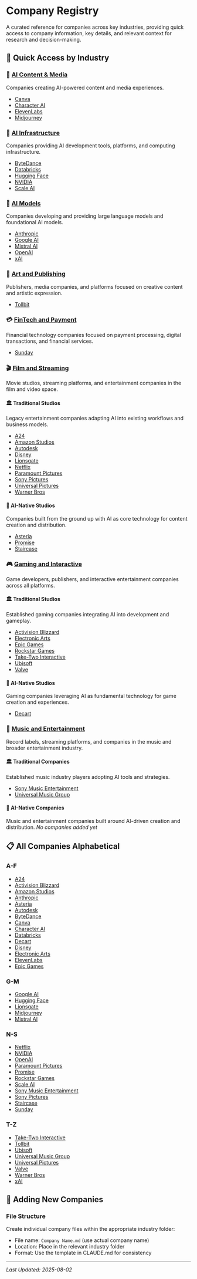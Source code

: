 # Company Registry

A curated reference for companies across key industries, providing quick access to company information, key details, and relevant context for research and decision-making.

## 🏢 Quick Access by Industry

### 🤖 [AI Content & Media](AI%20Content%20&%20Media/)
Companies creating AI-powered content and media experiences.

- [Canva](AI%20Content%20&%20Media/Canva.md)
- [Character AI](AI%20Content%20&%20Media/Character%20AI.md)
- [ElevenLabs](AI%20Content%20&%20Media/ElevenLabs.md)
- [Midjourney](AI%20Content%20&%20Media/Midjourney.md)

### 🤖 [AI Infrastructure](AI%20Infrastructure/)
Companies providing AI development tools, platforms, and computing infrastructure.

- [ByteDance](AI%20Infrastructure/ByteDance.md)
- [Databricks](AI%20Infrastructure/Databricks.md)
- [Hugging Face](AI%20Infrastructure/Hugging%20Face.md)
- [NVIDIA](AI%20Infrastructure/NVIDIA.md)
- [Scale AI](AI%20Infrastructure/Scale%20AI.md)

### 🧠 [AI Models](AI%20Models/)
Companies developing and providing large language models and foundational AI models.

- [Anthropic](AI%20Models/Anthropic.md)
- [Google AI](AI%20Models/Google%20AI.md)
- [Mistral AI](AI%20Models/Mistral%20AI.md)
- [OpenAI](AI%20Models/OpenAI.md)
- [xAI](AI%20Models/xAI.md)

### 🎨 [Art and Publishing](Art%20and%20Publishing/)
Publishers, media companies, and platforms focused on creative content and artistic expression.

- [Tollbit](Art%20and%20Publishing/Tollbit.md)

### 💳 [FinTech and Payment](FinTech%20and%20Payment/)
Financial technology companies focused on payment processing, digital transactions, and financial services.

- [Sunday](FinTech%20and%20Payment/Sunday.md)

### 🎬 [Film and Streaming](Film%20and%20Streaming/)
Movie studios, streaming platforms, and entertainment companies in the film and video space.

#### 🏛️ Traditional Studios
Legacy entertainment companies adapting AI into existing workflows and business models.
- [A24](Film%20and%20Streaming/Traditional%20Studios/A24.md)
- [Amazon Studios](Film%20and%20Streaming/Traditional%20Studios/Amazon%20Studios.md)
- [Autodesk](Film%20and%20Streaming/Traditional%20Studios/Autodesk.md)
- [Disney](Film%20and%20Streaming/Traditional%20Studios/Disney.md)
- [Lionsgate](Film%20and%20Streaming/Traditional%20Studios/Lionsgate.md)
- [Netflix](Film%20and%20Streaming/Traditional%20Studios/Netflix.md)
- [Paramount Pictures](Film%20and%20Streaming/Traditional%20Studios/Paramount%20Pictures.md)
- [Sony Pictures](Film%20and%20Streaming/Traditional%20Studios/Sony%20Pictures.md)
- [Universal Pictures](Film%20and%20Streaming/Traditional%20Studios/Universal%20Pictures.md)
- [Warner Bros](Film%20and%20Streaming/Traditional%20Studios/Warner%20Bros.md)

#### 🤖 AI-Native Studios
Companies built from the ground up with AI as core technology for content creation and distribution.
- [Asteria](Film%20and%20Streaming/AI-Native%20Studios/Asteria.md)
- [Promise](Film%20and%20Streaming/AI-Native%20Studios/Promise.md)
- [Staircase](Film%20and%20Streaming/AI-Native%20Studios/Staircase.md)

### 🎮 [Gaming and Interactive](Gaming%20and%20Interactive/)
Game developers, publishers, and interactive entertainment companies across all platforms.

#### 🏛️ Traditional Studios
Established gaming companies integrating AI into development and gameplay.
- [Activision Blizzard](Gaming%20and%20Interactive/Traditional%20Studios/Activision%20Blizzard.md)
- [Electronic Arts](Gaming%20and%20Interactive/Traditional%20Studios/Electronic%20Arts.md)
- [Epic Games](Gaming%20and%20Interactive/Traditional%20Studios/Epic%20Games.md)
- [Rockstar Games](Gaming%20and%20Interactive/Traditional%20Studios/Rockstar%20Games.md)
- [Take-Two Interactive](Gaming%20and%20Interactive/Traditional%20Studios/Take-Two%20Interactive.md)
- [Ubisoft](Gaming%20and%20Interactive/Traditional%20Studios/Ubisoft.md)
- [Valve](Gaming%20and%20Interactive/Traditional%20Studios/Valve.md)

#### 🤖 AI-Native Studios
Gaming companies leveraging AI as fundamental technology for game creation and experiences.
- [Decart](Gaming%20and%20Interactive/AI-Native%20Studios/Decart.md)

### 🎵 [Music and Entertainment](Music%20and%20Entertainment/)
Record labels, streaming platforms, and companies in the music and broader entertainment industry.

#### 🏛️ Traditional Companies
Established music industry players adopting AI tools and strategies.
- [Sony Music Entertainment](Music%20and%20Entertainment/Traditional%20Companies/Sony%20Music%20Entertainment.md)
- [Universal Music Group](Music%20and%20Entertainment/Traditional%20Companies/Universal%20Music%20Group.md)

#### 🤖 AI-Native Companies
Music and entertainment companies built around AI-driven creation and distribution.
*No companies added yet*

## 📋 All Companies Alphabetical

### A-F
- [A24](Film%20and%20Streaming/Traditional%20Studios/A24.md)
- [Activision Blizzard](Gaming%20and%20Interactive/Traditional%20Studios/Activision%20Blizzard.md)
- [Amazon Studios](Film%20and%20Streaming/Traditional%20Studios/Amazon%20Studios.md)
- [Anthropic](AI%20Models/Anthropic.md)
- [Asteria](Film%20and%20Streaming/AI-Native%20Studios/Asteria.md)
- [Autodesk](Film%20and%20Streaming/Traditional%20Studios/Autodesk.md)
- [ByteDance](AI%20Infrastructure/ByteDance.md)
- [Canva](AI%20Content%20&%20Media/Canva.md)
- [Character AI](AI%20Content%20&%20Media/Character%20AI.md)
- [Databricks](AI%20Infrastructure/Databricks.md)
- [Decart](Gaming%20and%20Interactive/AI-Native%20Studios/Decart.md)
- [Disney](Film%20and%20Streaming/Traditional%20Studios/Disney.md)
- [Electronic Arts](Gaming%20and%20Interactive/Traditional%20Studios/Electronic%20Arts.md)
- [ElevenLabs](AI%20Content%20&%20Media/ElevenLabs.md)
- [Epic Games](Gaming%20and%20Interactive/Traditional%20Studios/Epic%20Games.md)

### G-M
- [Google AI](AI%20Models/Google%20AI.md)
- [Hugging Face](AI%20Infrastructure/Hugging%20Face.md)
- [Lionsgate](Film%20and%20Streaming/Traditional%20Studios/Lionsgate.md)
- [Midjourney](AI%20Content%20&%20Media/Midjourney.md)
- [Mistral AI](AI%20Models/Mistral%20AI.md)

### N-S
- [Netflix](Film%20and%20Streaming/Traditional%20Studios/Netflix.md)
- [NVIDIA](AI%20Infrastructure/NVIDIA.md)
- [OpenAI](AI%20Models/OpenAI.md)
- [Paramount Pictures](Film%20and%20Streaming/Traditional%20Studios/Paramount%20Pictures.md)
- [Promise](Film%20and%20Streaming/AI-Native%20Studios/Promise.md)
- [Rockstar Games](Gaming%20and%20Interactive/Traditional%20Studios/Rockstar%20Games.md)
- [Scale AI](AI%20Infrastructure/Scale%20AI.md)
- [Sony Music Entertainment](Music%20and%20Entertainment/Traditional%20Companies/Sony%20Music%20Entertainment.md)
- [Sony Pictures](Film%20and%20Streaming/Traditional%20Studios/Sony%20Pictures.md)
- [Staircase](Film%20and%20Streaming/AI-Native%20Studios/Staircase.md)
- [Sunday](FinTech%20and%20Payment/Sunday.md)

### T-Z
- [Take-Two Interactive](Gaming%20and%20Interactive/Traditional%20Studios/Take-Two%20Interactive.md)
- [Tollbit](Art%20and%20Publishing/Tollbit.md)
- [Ubisoft](Gaming%20and%20Interactive/Traditional%20Studios/Ubisoft.md)
- [Universal Music Group](Music%20and%20Entertainment/Traditional%20Companies/Universal%20Music%20Group.md)
- [Universal Pictures](Film%20and%20Streaming/Traditional%20Studios/Universal%20Pictures.md)
- [Valve](Gaming%20and%20Interactive/Traditional%20Studios/Valve.md)
- [Warner Bros](Film%20and%20Streaming/Traditional%20Studios/Warner%20Bros.md)
- [xAI](AI%20Models/xAI.md)

## 📝 Adding New Companies

### File Structure
Create individual company files within the appropriate industry folder:
- File name: `Company Name.md` (use actual company name)
- Location: Place in the relevant industry folder
- Format: Use the template in CLAUDE.md for consistency

---

*Last Updated: 2025-08-02*